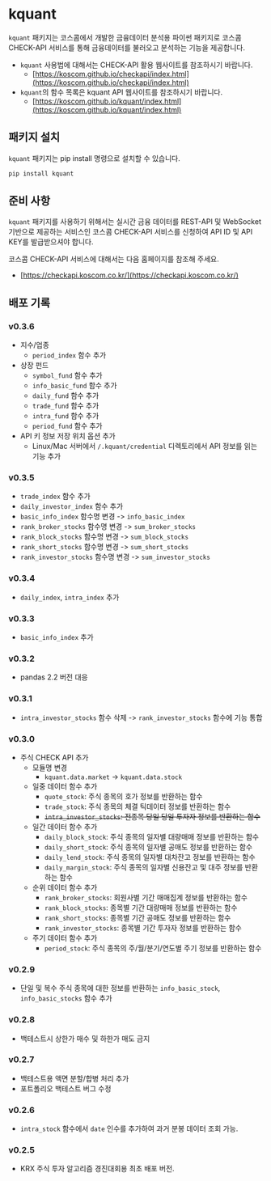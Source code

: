# kquant

`kquant` 패키지는 코스콤에서 개발한 금융데이터 분석용 파이썬 패키지로 코스콤 CHECK-API 서비스를 통해 금융데이터를 불러오고 분석하는 기능을 제공합니다.

- `kquant` 사용법에 대해서는 CHECK-API 활용 웹사이트를 참조하시기 바랍니다.
  - [https://koscom.github.io/checkapi/index.html](https://koscom.github.io/checkapi/index.html)
- `kquant`의 함수 목록은 kquant API 웹사이트를 참조하시기 바랍니다.
  - [https://koscom.github.io/kquant/index.html](https://koscom.github.io/kquant/index.html)

## 패키지 설치

`kquant` 패키지는 pip install 명령으로 설치할 수 있습니다.

```bash
pip install kquant
```

## 준비 사항

`kquant` 패키지를 사용하기 위해서는 실시간 금융 데이터를 REST-API 및 WebSocket 기반으로 제공하는 서비스인
코스콤 CHECK-API 서비스를 신청하여 API ID 및 API KEY를 발급받으셔야 합니다.

코스콤 CHECK-API 서비스에 대해서는 다음 홈페이지를 참조해 주세요.

- [https://checkapi.koscom.co.kr/](https://checkapi.koscom.co.kr/)

## 배포 기록

### v0.3.6

- 지수/업종
  - `period_index` 함수 추가
- 상장 펀드
  - `symbol_fund` 함수 추가
  - `info_basic_fund` 함수 추가
  - `daily_fund` 함수 추가
  - `trade_fund` 함수 추가
  - `intra_fund` 함수 추가
  - `period_fund` 함수 추가
- API 키 정보 저장 위치 옵션 추가
  - Linux/Mac 서버에서 `/.kquant/credential` 디렉토리에서 API 정보를 읽는 기능 추가

### v0.3.5

- `trade_index` 함수 추가
- `daily_investor_index` 함수 추가
- `basic_info_index` 함수명 변경 -> `info_basic_index`
- `rank_broker_stocks` 함수명 변경 -> `sum_broker_stocks`
- `rank_block_stocks` 함수명 변경 -> `sum_block_stocks`
- `rank_short_stocks` 함수명 변경 -> `sum_short_stocks`
- `rank_investor_stocks` 함수명 변경 -> `sum_investor_stocks`

### v0.3.4

- `daily_index`, `intra_index` 추가

### v0.3.3

- `basic_info_index` 추가

### v0.3.2

- pandas 2.2 버전 대응

### v0.3.1

- `intra_investor_stocks` 함수 삭제 -> `rank_investor_stocks` 함수에 기능 통합

### v0.3.0

- 주식 CHECK API 추가
  - 모듈명 변경
    - `kquant.data.market` -> `kquant.data.stock`
  - 일중 데이터 함수 추가
    - `quote_stock`: 주식 종목의 호가 정보를 반환하는 함수
    - `trade_stock`: 주식 종목의 체결 틱데이터 정보를 반환하는 함수
    - ~~`intra_investor_stocks`: 전종목 당일 당일 투자자 정보를 반환하는 함수~~
  - 일간 데이터 함수 추가
    - `daily_block_stock`: 주식 종목의 일자별 대량매매 정보를 반환하는 함수
    - `daily_short_stock`: 주식 종목의 일자별 공매도 정보를 반환하는 함수
    - `daily_lend_stock`: 주식 종목의 일자별 대차잔고 정보를 반환하는 함수
    - `daily_margin_stock`: 주식 종목의 일자별 신용잔고 및 대주 정보를 반환하는 함수
  - 순위 데이터 함수 추가
    - `rank_broker_stocks`: 회원사별 기간 매매집계 정보를 반환하는 함수
    - `rank_block_stocks`: 종목별 기간 대량매매 정보를 반환하는 함수
    - `rank_short_stocks`: 종목별 기간 공매도 정보를 반환하는 함수
    - `rank_investor_stocks`: 종목별 기간 투자자 정보를 반환하는 함수
  - 주기 데이터 함수 추가
    - `period_stock`: 주식 종목의 주/월/분기/연도별 주기 정보를 반환하는 함수

### v0.2.9

- 단일 및 복수 주식 종목에 대한 정보를 반환하는 `info_basic_stock`, `info_basic_stocks` 함수 추가

### v0.2.8

- 백테스트시 상한가 매수 및 하한가 매도 금지

### v0.2.7

- 백테스트용 액면 분할/합병 처리 추가
- 포트폴리오 백테스트 버그 수정

### v0.2.6

- `intra_stock` 함수에서 `date` 인수를 추가하여 과거 분봉 데이터 조회 가능.

### v0.2.5

- KRX 주식 투자 알고리즘 경진대회용 최초 배포 버전.
